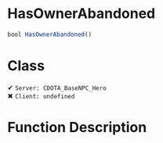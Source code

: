 # HasOwnerAbandoned
```js	
bool HasOwnerAbandoned()
```
# Class
✔ `Server: CDOTA_BaseNPC_Hero`  
✖ `Client: undefined`  

# Function Description


